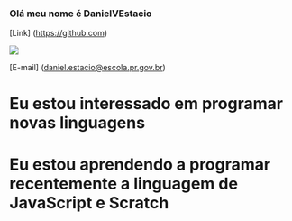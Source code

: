 ### Olá meu nome é DanielVEstacio

[Link] (https://github.com)

[![](https://img.shields.io/badge/Scratch-4D97FF?style=for-the-badge&logo=Scratch&logoColor=white)](https://scratch.mit.edu/)

[E-mail] (daniel.estacio@escola.pr.gov.br) 



# Eu estou interessado em programar novas linguagens
# Eu estou aprendendo a programar recentemente a linguagem de JavaScript e Scratch

